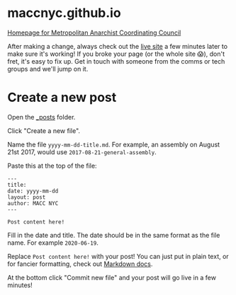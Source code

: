 # maccnyc.github.io
[Homepage for Metropolitan Anarchist Coordinating Council](http://macc.nyc/)

After making a change, always check out the [live site](http://macc.nyc/) a few minutes later to make sure it's working! If you broke your page (or the whole site 😱), don't fret, it's easy to fix up. Get in touch with someone from the comms or tech groups and we'll jump on it.

# Create a new post

Open the [_posts](_posts) folder.

Click "Create a new file".

Name the file `yyyy-mm-dd-title.md`. For example, an assembly on August 21st 2017, would use `2017-08-21-general-assembly`.

Paste this at the top of the file:
```
---
title:
date: yyyy-mm-dd
layout: post
author: MACC NYC
---

Post content here!
```

Fill in the date and title. The date should be in the same format as the file name. For example `2020-06-19`.

Replace `Post content here!` with your post! You can just put in plain text, or for fancier formatting, check out [Markdown docs](https://github.com/adam-p/markdown-here/wiki/Markdown-Cheatsheet).

At the bottom click "Commit new file" and your post will go live in a few minutes!
